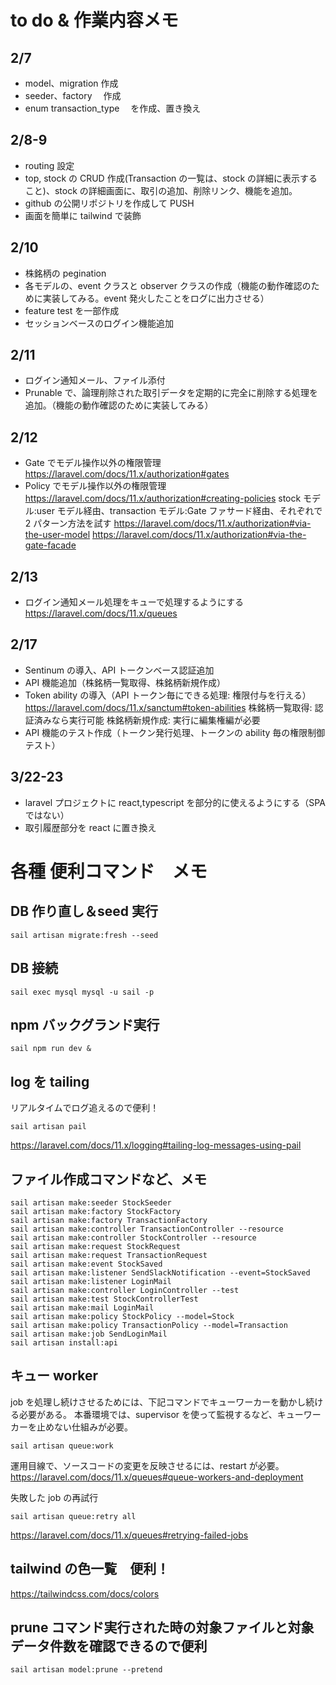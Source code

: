 # to do & 作業内容メモ

## 2/7

-   model、migration 作成
-   seeder、factory 　作成
-   enum transaction_type 　を作成、置き換え

## 2/8-9

-   routing 設定
-   top, stock の CRUD 作成(Transaction の一覧は、stock の詳細に表示すること)、stock の詳細画面に、取引の追加、削除リンク、機能を追加。
-   github の公開リポジトリを作成して PUSH
-   画面を簡単に tailwind で装飾

## 2/10

-   株銘柄の pegination
-   各モデルの、event クラスと observer クラスの作成（機能の動作確認のために実装してみる。event 発火したことをログに出力させる）
-   feature test を一部作成
-   セッションベースのログイン機能追加

## 2/11

-   ログイン通知メール、ファイル添付
-   Prunable で、論理削除された取引データを定期的に完全に削除する処理を追加。（機能の動作確認のために実装してみる）

## 2/12

-   Gate でモデル操作以外の権限管理
    https://laravel.com/docs/11.x/authorization#gates
-   Policy でモデル操作以外の権限管理
    https://laravel.com/docs/11.x/authorization#creating-policies
    stock モデル:user モデル経由、transaction モデル:Gate ファサード経由、それぞれで 2 パターン方法を試す
    https://laravel.com/docs/11.x/authorization#via-the-user-model
    https://laravel.com/docs/11.x/authorization#via-the-gate-facade

## 2/13

-   ログイン通知メール処理をキューで処理するようにする
    https://laravel.com/docs/11.x/queues

## 2/17

-   Sentinum の導入、API トークンベース認証追加
-   API 機能追加（株銘柄一覧取得、株銘柄新規作成）
-   Token ability の導入（API トークン毎にできる処理: 権限付与を行える）
    https://laravel.com/docs/11.x/sanctum#token-abilities
    株銘柄一覧取得: 認証済みなら実行可能
    株銘柄新規作成: 実行に編集権編が必要
-   API 機能のテスト作成（トークン発行処理、トークンの ability 毎の権限制御テスト）

## 3/22-23

-   laravel プロジェクトに react,typescript を部分的に使えるようにする（SPA ではない）
-   取引履歴部分を react に置き換え

# 各種 便利コマンド　メモ

## DB 作り直し＆seed 実行

```
sail artisan migrate:fresh --seed
```

## DB 接続

```
sail exec mysql mysql -u sail -p
```

## npm バックグランド実行

```
sail npm run dev &
```

## log を tailing

リアルタイムでログ追えるので便利！

```
sail artisan pail
```

https://laravel.com/docs/11.x/logging#tailing-log-messages-using-pail

## ファイル作成コマンドなど、メモ

```
sail artisan make:seeder StockSeeder
sail artisan make:factory StockFactory
sail artisan make:factory TransactionFactory
sail artisan make:controller TransactionController --resource
sail artisan make:controller StockController --resource
sail artisan make:request StockRequest
sail artisan make:request TransactionRequest
sail artisan make:event StockSaved
sail artisan make:listener SendSlackNotification --event=StockSaved
sail artisan make:listener LoginMail
sail artisan make:controller LoginController --test
sail artisan make:test StockControllerTest
sail artisan make:mail LoginMail
sail artisan make:policy StockPolicy --model=Stock
sail artisan make:policy TransactionPolicy --model=Transaction
sail artisan make:job SendLoginMail
sail artisan install:api
```

## キュー worker

job を処理し続けさせるためには、下記コマンドでキューワーカーを動かし続ける必要がある。
本番環境では、supervisor を使って監視するなど、キューワーカーを止めない仕組みが必要。

```
sail artisan queue:work
```

運用目線で、ソースコードの変更を反映させるには、restart が必要。
https://laravel.com/docs/11.x/queues#queue-workers-and-deployment

失敗した job の再試行

```
sail artisan queue:retry all
```

https://laravel.com/docs/11.x/queues#retrying-failed-jobs

## tailwind の色一覧　便利！

https://tailwindcss.com/docs/colors

## prune コマンド実行された時の対象ファイルと対象データ件数を確認できるので便利

```
sail artisan model:prune --pretend
```
